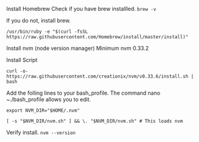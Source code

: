 Install Homebrew
Check if you have brew installled. `brew -v`

If you do not, install brew.

```/usr/bin/ruby -e "$(curl -fsSL https://raw.githubusercontent.com/Homebrew/install/master/install)"```

Install nvm (node version manager)
Minimum nvm 0.33.2

Install Script

```curl -o- https://raw.githubusercontent.com/creationix/nvm/v0.33.6/install.sh | bash```

Add the folling lines to your bash_profile. The command nano ~./bash_profile allows you to edit.

```export NVM_DIR="$HOME/.nvm"```

```[ -s "$NVM_DIR/nvm.sh" ] && \. "$NVM_DIR/nvm.sh" # This loads nvm```

Verify install. `nvm --version`
